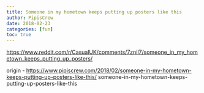 ```yaml
---
title: Someone in my hometown keeps putting up posters like this
author: PipisCrew
date: 2018-02-23
categories: [fun]
toc: true
---
```


https://www.reddit.com/r/CasualUK/comments/7znil7/someone_in_my_hometown_keeps_putting_up_posters/

origin - https://www.pipiscrew.com/2018/02/someone-in-my-hometown-keeps-putting-up-posters-like-this/ someone-in-my-hometown-keeps-putting-up-posters-like-this